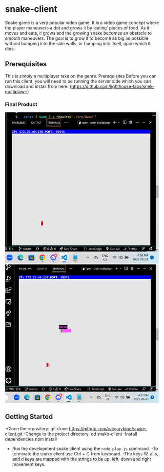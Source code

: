 # snake-client
Snake game is a very popular video game. It is a video game concept where the player maneuvers a dot and grows it by ‘eating’ pieces of food. As it moves and eats, it grows and the growing snake becomes an obstacle to smooth maneuvers. The goal is to grow it to become as big as possible without bumping into the side walls, or bumping into itself, upon which it dies.
## Prerequisites
This is simply a multiplayer take on the genre.
Prerequisites
Before you can run this client, you will need to be running the server side which you can download and install from here. 
(https://github.com/lighthouse-labs/snek-multiplayer)

### Final Product

![screenshot for snake game](snake_game1.png)
![screenshot for snake game"](snake_game2.png)


## Getting Started
-Clone the repository: git clone https://github.com/calgarybino/snake-client.git
-Change to the project directory: cd snake-client
-Install dependencies  npm install
- Run the development snake client using the `node play.js` command.
-To terminate the snake client use Ctrl + C from keyboard.
-The keys W, a, s, and d keys are mapped with the strings to be up, left, down and right movement keys.
